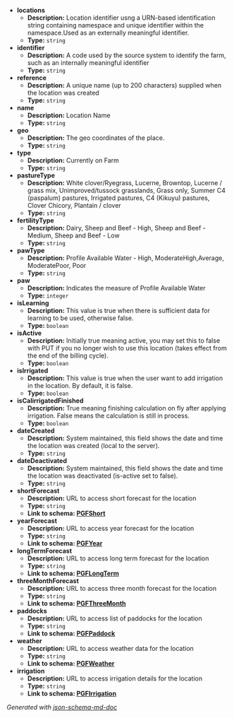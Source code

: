  - <b id="#/properties/locations">locations</b>
	 - **Description:** Location identifier usng a URN-based identification string containing namespace and unique identifier within the namespace.Used as an externally meaningful identifier.
	 - **Type:** `string`
 - <b id="#/properties/identifier">identifier</b>
	 - **Description:** A code used by the source system to identify the farm, such as an internally meaningful identifier
	 - **Type:** `string`
 - <b id="#/properties/reference">reference</b>
	 - **Description:** A unique name (up to 200 characters) supplied when the location was created
	 - **Type:** `string`
 - <b id="#/properties/name">name</b>
	 - **Description:** Location Name
	 - **Type:** `string`
 - <b id="#/properties/geo">geo</b>
	 - **Description:** The geo coordinates of the place.
	 - **Type:** `string`
 - <b id="#/properties/type">type</b>
	 - **Description:** Currently on Farm
	 - **Type:** `string`
 - <b id="#/properties/pastureType">pastureType</b>
	 - **Description:** White clover/Ryegrass, Lucerne, Browntop, Lucerne / grass mix, Unimproved/tussock grasslands, Grass only, Summer C4 (paspalum) pastures, Irrigated pastures, C4 (Kikuyu) pastures, Clover Chicory, Plantain / clover
	 - **Type:** `string`
 - <b id="#/properties/fertilityType">fertilityType</b>
	 - **Description:** Dairy, Sheep and Beef - High, Sheep and Beef - Medium, Sheep and Beef - Low
	 - **Type:** `string`
 - <b id="#/properties/pawType">pawType</b>
	 - **Description:** Profile Available Water - High, ModerateHigh,Average, ModeratePoor, Poor
	 - **Type:** `string`
 - <b id="#/properties/paw">paw</b>
	 - **Description:** Indicates the measure of Profile Available Water
	 - **Type:** `integer`
 - <b id="#/properties/isLearning">isLearning</b>
	 - **Description:** This value is true when there is sufficient data for learning to be used, otherwise false. 
	 - **Type:** `boolean`
 - <b id="#/properties/isActive">isActive</b>
	 - **Description:** Initially true meaning active, you may set this to false with PUT if you no longer wish to use this location (takes effect from the end of the billing cycle). 
	 - **Type:** `boolean`
 - <b id="#/properties/isIrrigated">isIrrigated</b>
	 - **Description:** This value is true when the user want to add irrigation in the location. By default, it is false.
	 - **Type:** `boolean`
 - <b id="#/properties/isCalirrigatedFinished">isCalirrigatedFinished</b>
	 - **Description:** True meaning finishing calculation on fly after applying irrigation. False means the calculation is still in process.
	 - **Type:** `boolean`
 - <b id="#/properties/dateCreated">dateCreated</b>
	 - **Description:** System maintained, this field shows the date and time the location was created (local to the server).
	 - **Type:** `string`
 - <b id="#/properties/dateDeactivated">dateDeactivated</b>
	 - **Description:** System maintained, this field shows the date and time the location was deactivated (is-active set to false).
	 - **Type:** `string`
 - <b id="#/properties/shortForecast">shortForecast</b>
	 - **Description:** URL to access short forecast for the location
	 - **Type:** `string`
	 - <b id="pgfshortpgfshort.md">Link to schema: [PGFShort](PGFShort.md)</b>
 - <b id="#/properties/yearForecast">yearForecast</b>
	 - **Description:** URL to access year forecast for the location
	 - **Type:** `string`
	 - <b id="pgfyearpgfyear.md">Link to schema: [PGFYear](PGFYear.md)</b>
 - <b id="#/properties/longTermForecast">longTermForecast</b>
	 - **Description:** URL to access long term forecast for the location
	 - **Type:** `string`
	 - <b id="pgflongtermpgflongterm.md">Link to schema: [PGFLongTerm](PGFLongTerm.md)</b>
 - <b id="#/properties/threeMonthForecast">threeMonthForecast</b>
	 - **Description:** URL to access three month forecast for the location
	 - **Type:** `string`
	 - <b id="pgfthreemonthpgfthreemonth.md">Link to schema: [PGFThreeMonth](PGFThreeMonth.md)</b>
 - <b id="#/properties/paddocks">paddocks</b>
	 - **Description:** URL to access list of paddocks for the location
	 - **Type:** `string`
	 - <b id="pgfpaddockpgfpaddock.md">Link to schema: [PGFPaddock](PGFPaddock.md)</b>
 - <b id="#/properties/weather">weather</b>
	 - **Description:** URL to access weather data for the location
	 - **Type:** `string`
	 - <b id="pgfweatherpgfweather.md">Link to schema: [PGFWeather](PGFWeather.md)</b>
 - <b id="#/properties/irrigation">irrigation</b>
	 - **Description:** URL to access irrigation details for the location
	 - **Type:** `string`
	 - <b id="pgfirrigationpgfirrigation.md">Link to schema: [PGFIrrigation](PGFIrrigation.md)</b>

_Generated with [json-schema-md-doc](https://brianwendt.github.io/json-schema-md-doc/)_